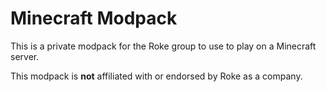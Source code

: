 # Minecraft Modpack

This is a private modpack for the Roke group to use to play on a Minecraft server. 

This modpack is **not** affiliated with or endorsed by Roke as a company. 